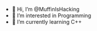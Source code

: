 - 👋 Hi, I’m @MuffinIsHacking
- 👀 I’m interested in Programming
- 🌱 I’m currently learning C++

<!---
MuffinIsHacking/MuffinIsHacking is a ✨ special ✨ repository because its `README.md` (this file) appears on your GitHub profile.
You can click the Preview link to take a look at your changes.
--->
